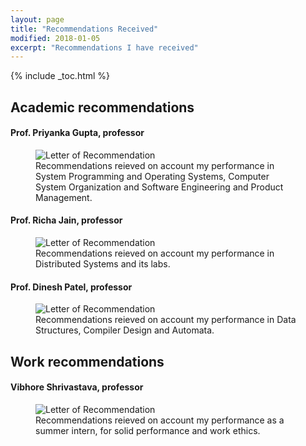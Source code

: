 ```yaml
---
layout: page
title: "Recommendations Received"
modified: 2018-01-05
excerpt: "Recommendations I have received"
---
```


{% include _toc.html %}

## Academic recommendations

#### Prof. Priyanka Gupta, professor

<figure>
  <img src="{{ site.url }}/images/priyankagupta" alt="Letter of Recommendation">
  <figcaption>Recommendations reieved on account my performance in System Programming and Operating Systems, Computer System Organization and Software Engineering and Product Management.</figcaption>
</figure>

#### Prof. Richa Jain, professor

<figure>
  <img src="{{ site.url }}/images/richajain" alt="Letter of Recommendation">
  <figcaption>Recommendations reieved on account my performance in Distributed Systems and its labs.</figcaption>
</figure>

#### Prof. Dinesh Patel, professor

<figure>
  <img src="{{ site.url }}/images/dineshpatel" alt="Letter of Recommendation">
  <figcaption>Recommendations reieved on account my performance in Data Structures, Compiler Design and Automata.</figcaption>
</figure>

## Work recommendations

#### Vibhore Shrivastava, professor

<figure>
  <img src="{{ site.url }}/images/vibs" alt="Letter of Recommendation">
  <figcaption>Recommendations reieved on account my performance as a summer intern, for solid performance and work ethics.</figcaption>
</figure>
